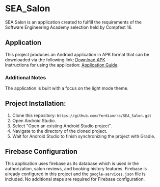 # SEA_Salon
SEA Salon is an application created to fulfill the requirements of the Software Engineering Academy selection held by Compfest 16.

## Application
This project produces an Android application in APK format that can be downloaded via the following link:
[Download APK](https://drive.google.com/file/d/1CeAPvrwcOSsBKPqMAuJGjZ0VE5nuDiK9/view?usp=drive_link)  
Instructions for using the application:
[Application Guide](https://docs.google.com/document/d/1faKE645igE5AVzh9DdHhVAq_la7ZbYb46GbehpMwbro/edit?usp=sharing)

### Additional Notes 
The application is built with a focus on the light mode theme.

## Project Installation:  
1. Clone this repository: `https://github.com/ferdianrra/SEA_Salon.git`
2. Open Android Studio.
3. Select "Open an existing Android Studio project".
4. Navigate to the directory of the cloned project.
5. Wait for Android Studio to finish synchronizing the project with Gradle.

## Firebase Configuration
This application uses firebase as its database which is used in the authorization, salon reviews, and booking history features.
Firebase is already configured in this project and the `google-services.json` file is included. No additional steps are required for Firebase configuration.


